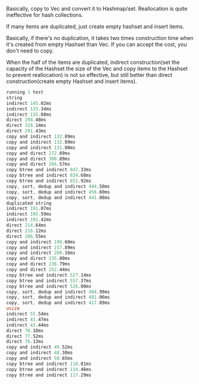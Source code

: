 Basically, copy to Vec and convert it to Hashmap/set.
Reallocation is quite ineffective for hash collections.

If many items are duplicated, just create empty hashset and
insert items.

Basically, if there's no duplication, it takes two times 
construction time when it's created from empty Hashset
than Vec. If you can accept the cost, you don't need to copy.

When the half of the items are duplicated,
indirect construction(set the capacity of the Hashset the size 
of the Vec and copy items to the Hashset to prevent reallocation)
is not so effective, but still better than direct
construction(create empty Hashset and insert items).

```Rust
running 1 test
string
indirect 145.02ms
indirect 133.34ms
indirect 135.08ms
direct 294.48ms
direct 328.14ms
direct 291.43ms
copy and indirect 132.89ms
copy and indirect 132.89ms
copy and indirect 131.00ms
copy and direct 272.69ms
copy and direct 300.89ms
copy and direct 266.57ms
copy btree and indirect 847.33ms
copy btree and indirect 834.68ms
copy btree and indirect 851.92ms
copy, sort, dedup and indirect 444.50ms
copy, sort, dedup and indirect 456.60ms
copy, sort, dedup and indirect 441.08ms
duplicated string
indirect 191.07ms
indirect 195.59ms
indirect 191.42ms
direct 214.64ms
direct 216.12ms
direct 206.55ms
copy and indirect 199.60ms
copy and indirect 237.89ms
copy and indirect 200.16ms
copy and direct 235.80ms
copy and direct 236.79ms
copy and direct 252.44ms
copy btree and indirect 527.14ms
copy btree and indirect 557.37ms
copy btree and indirect 526.00ms
copy, sort, dedup and indirect 404.99ms
copy, sort, dedup and indirect 401.06ms
copy, sort, dedup and indirect 417.89ms
usize
indirect 55.54ms
indirect 43.47ms
indirect 43.44ms
direct 78.18ms
direct 77.52ms
direct 76.13ms
copy and indirect 49.52ms
copy and indirect 48.30ms
copy and indirect 50.65ms
copy btree and indirect 118.81ms
copy btree and indirect 114.46ms
copy btree and indirect 117.29ms
```